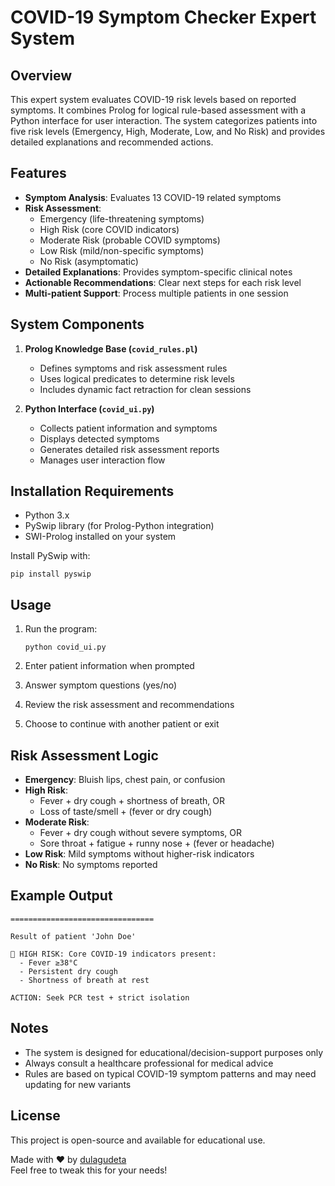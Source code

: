 
# COVID-19 Symptom Checker Expert System

## Overview

This expert system evaluates COVID-19 risk levels based on reported symptoms. It combines Prolog for logical rule-based assessment with a Python interface for user interaction. The system categorizes patients into five risk levels (Emergency, High, Moderate, Low, and No Risk) and provides detailed explanations and recommended actions.

## Features

- **Symptom Analysis**: Evaluates 13 COVID-19 related symptoms
- **Risk Assessment**: 
  - Emergency (life-threatening symptoms)
  - High Risk (core COVID indicators)
  - Moderate Risk (probable COVID symptoms)
  - Low Risk (mild/non-specific symptoms)
  - No Risk (asymptomatic)
- **Detailed Explanations**: Provides symptom-specific clinical notes
- **Actionable Recommendations**: Clear next steps for each risk level
- **Multi-patient Support**: Process multiple patients in one session

## System Components

1. **Prolog Knowledge Base (`covid_rules.pl`)**
   - Defines symptoms and risk assessment rules
   - Uses logical predicates to determine risk levels
   - Includes dynamic fact retraction for clean sessions

2. **Python Interface (`covid_ui.py`)**
   - Collects patient information and symptoms
   - Displays detected symptoms
   - Generates detailed risk assessment reports
   - Manages user interaction flow

## Installation Requirements

- Python 3.x
- PySwip library (for Prolog-Python integration)
- SWI-Prolog installed on your system

Install PySwip with:
```
pip install pyswip
```

## Usage

1. Run the program:
   ```
   python covid_ui.py
   ```

2. Enter patient information when prompted

3. Answer symptom questions (yes/no)

4. Review the risk assessment and recommendations

5. Choose to continue with another patient or exit

## Risk Assessment Logic

- **Emergency**: Bluish lips, chest pain, or confusion
- **High Risk**: 
  - Fever + dry cough + shortness of breath, OR
  - Loss of taste/smell + (fever or dry cough)
- **Moderate Risk**:
  - Fever + dry cough without severe symptoms, OR
  - Sore throat + fatigue + runny nose + (fever or headache)
- **Low Risk**: Mild symptoms without higher-risk indicators
- **No Risk**: No symptoms reported

## Example Output

```
================================

Result of patient 'John Doe'

🔴 HIGH RISK: Core COVID-19 indicators present:
  - Fever ≥38°C
  - Persistent dry cough
  - Shortness of breath at rest

ACTION: Seek PCR test + strict isolation
```

## Notes

- The system is designed for educational/decision-support purposes only
- Always consult a healthcare professional for medical advice
- Rules are based on typical COVID-19 symptom patterns and may need updating for new variants

## License

This project is open-source and available for educational use.

Made with ❤️ by [dulagudeta](https://github.com/dulagudeta)  
Feel free to tweak this for your needs!
